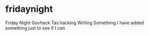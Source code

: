 # fridaynight
Friday Night Govhack Tas hacking
Writing Something
I have added something just to see if I can 